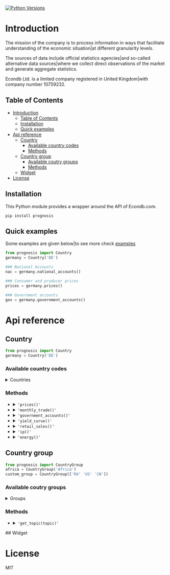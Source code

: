 [![Python Versions](https://img.shields.io/pypi/pyversions/prognosis.svg)](https://pypi.python.org/pypi/prognosis)

# Introduction

The mission of the company is to process information in ways that facilitate understanding of the economic situation|at different granularity levels.

The sources of data include official statistics agencies|and so-called alternative data sources|where we collect direct observations of the market and generate aggregate statistics.

Econdb Ltd. is a limited company registered in United Kingdom|with company number 10759232.

## Table of Contents
- [Introduction](#introduction)
  - [Table of Contents](#table-of-contents)
  - [Installation](#installation)
  - [Quick examples](#quick-examples)
- [Api reference](#api-reference)
  - [Country](#country)
    - [Available country codes](#available-country-codes)
    - [Methods](#methods)
  - [Country group](#country-group)
    - [Available coutry groups](#available-coutry-groups)
    - [Methods](#methods-1)
  - [Widget](#widget)
- [License](#license)
## Installation

This Python module provides a wrapper around the API of Econdb.com.
```
pip install prognosis
```

## Quick examples
Some examples are given below|to see more check [examples](./examples)
```python
from prognosis import Country
germany = Country('DE')

### National Accounts
nac = germany.national_accounts()

### Consumer and producer prices
prices = germany.prices()

### Government accounts
gov = germany.government_accounts()
```

# Api reference
## Country
```python
from prognosis import Country
germany = Country('DE')
```
### Available country codes
<details> 
<summary> Countries </summary> 

| **Country**                  | **Code** |
| ---------------------------- | -------- |
| Albania                      | `'AL'`   |
| Algeria                      | `'DZ'`   |
| Angola                       | `'AO'`   |
| Argentina                    | `'AR'`   |
| Australia                    | `'AU'`   |
| Austria                      | `'AT'`   |
| Azerbaijan                   | `'AZ'`   |
| Bangladesh                   | `'BD'`   |
| Belarus                      | `'BY'`   |
| Belgium                      | `'BE'`   |
| Bolivia                      | `'BO'`   |
| Bosnia And Herzegovina       | `'BA'`   |
| Brazil                       | `'BR'`   |
| Bulgaria                     | `'BG'`   |
| Cambodia                     | `'KH'`   |
| Canada                       | `'CA'`   |
| Chile                        | `'CL'`   |
| China                        | `'CN'`   |
| Colombia                     | `'CO'`   |
| Costa Rica                   | `'CR'`   |
| Croatia                      | `'HR'`   |
| Cyprus                       | `'CY'`   |
| Czechia                      | `'CZ'`   |
| Democratic Republic Of Congo | `'CD'`   |
| Denmark                      | `'DK'`   |
| Dominican Republic           | `'DO'`   |
| Ecuador                      | `'EC'`   |
| Egypt                        | `'EG'`   |
| El Salvador                  | `'SV'`   |
| Estonia                      | `'EE'`   |
| Ethiopia                     | `'ET'`   |
| European Union               | `'EU'`   |
| Finland                      | `'FI'`   |
| France                       | `'FR'`   |
| Germany                      | `'DE'`   |
| Ghana                        | `'GH'`   |
| Greece                       | `'GR'`   |
| Guatemala                    | `'GT'`   |
| Honduras                     | `'HN'`   |
| Hong  Kong                   | `'HK'`   |
| Hungary                      | `'HU'`   |
| India                        | `'IN'`   |
| Indonesia                    | `'ID'`   |
| Iran                         | `'IR'`   |
| Iraq                         | `'IQ'`   |
| Ireland                      | `'IE'`   |
| Israel                       | `'IL'`   |
| Italy                        | `'IT'`   |
| Japan                        | `'JP'`   |
| Jordan                       | `'JO'`   |
| Kazakhstan                   | `'KZ'`   |
| Kenya                        | `'KE'`   |
| Kuwait                       | `'KW'`   |
| Kyrgyzstan                   | `'KG'`   |
| Laos                         | `'LA'`   |
| Latvia                       | `'LV'`   |
| Lebanon                      | `'LB'`   |
| Libya                        | `'LY'`   |
| Lithuania                    | `'LT'`   |
| Luxembourg                   | `'LU'`   |
| Macao                        | `'MO'`   |
| Malaysia                     | `'MY'`   |
| Mexico                       | `'MX'`   |
| Mongolia                     | `'MN'`   |
| Morocco                      | `'MA'`   |
| Myanmar                      | `'MM'`   |
| Nepal                        | `'NP'`   |
| Netherlands                  | `'NL'`   |
| New Zealand                  | `'NZ'`   |
| Nicaragua                    | `'NI'`   |
| Nigeria                      | `'NG'`   |
| Norway                       | `'NO'`   |
| Oman                         | `'OM'`   |
| Pakistan                     | `'PK'`   |
| Panama                       | `'PA'`   |
| Paraguay                     | `'PY'`   |
| Peru                         | `'PE'`   |
| Philippines                  | `'PH'`   |
| Poland                       | `'PL'`   |
| Portugal                     | `'PT'`   |
| Qatar                        | `'QA'`   |
| Romania                      | `'RO'`   |
| Russian Federation           | `'RU'`   |
| Saudi Arabia                 | `'SA'`   |
| Senegal                      | `'SN'`   |
| Serbia                       | `'RS'`   |
| Singapore                    | `'SG'`   |
| Slovakia                     | `'SK'`   |
| Slovenia                     | `'SI'`   |
| South Africa                 | `'ZA'`   |
| South Korea                  | `'KR'`   |
| Spain                        | `'ES'`   |
| Sri Lanka                    | `'LK'`   |
| Sudan                        | `'SD'`   |
| Sweden                       | `'SE'`   |
| Switzerland                  | `'CH'`   |
| Taiwan                       | `'TW'`   |
| Tajikistan                   | `'TJ'`   |
| Tanzania                     | `'TZ'`   |
| Thailand                     | `'TH'`   |
| Tunisia                      | `'TN'`   |
| Turkey                       | `'TR'`   |
| Turkmenistan                 | `'TM'`   |
| Ukraine                      | `'UA'`   |
| United Arab Emirates         | `'AE'`   |
| United Kingdom               | `'UK'`   |
| United States                | `'US'`   |
| Uruguay                      | `'UY'`   |
| Uzbekistan                   | `'UZ'`   |
| Venezuela                    | `'VE'`   |
| Vietnam                      | `'VN'`   |
</details>

### Methods
    
- <details><summary><code>'prices()'</code></summary>...</details>              
- <details><summary><code>'monthly_trade()'</code></summary>...</details>      
- <details><summary><code>'government_accounts()'</code></summary>...</details> 
- <details><summary><code>'yield_curve()'</code></summary>...</details>         
- <details><summary><code>'retail_sales()'</code></summary>...</details>        
- <details><summary><code>'ip()'</code></summary>...</details>                  
- <details><summary><code>'energy()'</code></summary>...</details>              

## Country group
```python
from prognosis import CountryGroup
africa = CountryGroup('Africa')
custom_group = CountryGroup(['RU' 'US' 'CN'])
```
### Available coutry groups

<details>
<summary>Groups</summary>

| **Group**          | **Included country codes**                                                                                                                                                                                                      |
| ------------------ | ------------------------------------------------------------------------------------------------------------------------------------------------------------------------------------------------------------------------------- |
| `'Africa'`         | ['DZ' 'AO' 'CD' 'EG' 'ET' 'GH' 'KE' 'LY' 'MA' 'NG' 'SN' 'ZA' 'SD' 'TZ' 'TN']                                                                                                                                     |
| `'Central Asia'`   | ['AZ' 'KZ' 'KG' 'MN' 'TJ' 'TM' 'UZ']                                                                                                                                                                                     |
| `'East Asia'`      | ['CN' 'HK' 'JP' 'KR' 'MO' 'TW']                                                                                                                                                                                           |
| `'Europe'`         | ['AL' 'AT' 'BY' 'BE' 'BA' 'BG' 'HR' 'CY' 'CZ' 'DK' 'EE' 'FI' 'FR' 'DE' 'GR' 'HU' 'IE' 'IT' 'LV' 'LT' 'LU' 'NL' 'NO' 'PL' 'PT' 'RO' 'RU' 'RS' 'SK' 'SI' 'ES' 'SE' 'CH' 'TR' 'UA' 'EU' 'UK'] |
| `'G20'`            | ['AR' 'AU' 'BR' 'CA' 'CN' 'FR' 'DE' 'IN' 'ID' 'IT' 'JP' 'KR' 'MX' 'RU' 'SA' 'ZA' 'TR' 'US' 'EU' 'UK']                                                                                                       |
| `'Latin America'`  | ['AR' 'BO' 'BR' 'CL' 'CO' 'CR' 'DO' 'EC' 'SV' 'GT' 'HN' 'NI' 'PA' 'PY' 'PE' 'UY' 'VE']                                                                                                                         |
| `'Middle East'`    | ['IR' 'IQ' 'IL' 'JO' 'KW' 'LB' 'OM' 'QA' 'SA' 'AE']                                                                                                                                                                   |
| `'North America'`  | ['CA' 'MX' 'US']                                                                                                                                                                                                             |
| `'Oceania'`        | ['AU' 'NZ']                                                                                                                                                                                                                   |
| `'South Asia'`     | ['BD' 'IN' 'NP' 'PK' 'LK']                                                                                                                                                                                                 |
| `'Southeast Asia'` | ['KH' 'ID' 'LA' 'MY' 'MM' 'PH' 'SG' 'TH' 'VN']                                                                                                                                                                          |
</details>

### Methods

<ul>    
    <li>
        <details>
            <summary><code>'get_topic(topic)'</code></summary>
            <table>
                <thead>
                    <tr>
                        <th><strong>Topic</strong></th>
                        <th><strong>Description</strong></th>
                    </tr>
                </thead>
                <tbody>
                    <tr><td><code>'GDP'</code></td> <td>Gross domestic product</td></tr>
                    <tr><td><code>'PRC'</code></td> <td>Private consumption</td></tr>
                    <tr><td><code>'CON'</code></td> <td>Total consumption</td></tr>
                    <tr><td><code>'GCF'</code></td> <td>Gross capital formation</td></tr>
                    <tr><td><code>'GFCF'</code></td> <td>Gross fixed capital formation</td></tr>
                    <tr><td><code>'CI'</code></td> <td>Change in inventories</td></tr>
                    <tr><td><code>'CBAL'</code></td> <td>Commercial balance (goods + services</tr></td></tr>
                    <tr><td><code>'EXP'</code></td> <td>Exports of goods and services</td></tr>
                    <tr><td><code>'IMP'</code></td> <td>Imports of goods and services</td></tr>
                    <tr><td><code>'PI'</code></td> <td>Personal income</td></tr>
                    <tr><td><code>'RGDP'</code></td> <td>Real gross domestic product</td></tr>
                    <tr><td><code>'RPRC'</code></td> <td>Real private consumption</td></tr>
                    <tr><td><code>'RPUC'</code></td> <td>Real public consumption</td></tr>
                    <tr><td><code>'RCON'</code></td> <td>Real total consumption</td></tr>
                    <tr><td><code>'RGCF'</code></td> <td>Real gross capital formation</td></tr>
                    <tr><td><code>'RGFCF'</code></td> <td>Real gross fixed capital formation<td></tr>
                    <tr><td><code>'RCI'</code></td> <td>Real change in inventories</td></tr>
                    <tr><td><code>'REXP'</code></td> <td>Real exports of goods and services</td></tr>
                    <tr><td><code>'RIMP'</code></td> <td>Real imports of goods and services</td></tr>
                    <tr><td><code>'GDPPC'</code></td> <td>GDP per capita</td></tr>
                    <tr><td><code>'RGDPPC'</code></td> <td>Real GDP per capita</td></tr>
                    <tr><td><code>'GDPD'</code></td> <td>GDP (current US dollars</tr></td></tr>
                    <tr><td><code>'GDPDEF'</code></td> <td>GDP deflator</td></tr>
                    <tr><td><code>'CPI'</code></td> <td>Consumer price index</td></tr>
                    <tr><td><code>'CORE'</code></td> <td>Core consumer price index</td></tr>
                    <tr><td><code>'PPI'</code></td> <td>Producer price index</td></tr>
                    <tr><td><code>'URATE'</code></td> <td>Unemployment</td></tr>
                    <tr><td><code>'JVR'</code></td> <td>Job vacancy rate</td></tr>
                    <tr><td><code>'JQR'</code></td> <td>Job quits rate</td></tr>
                    <tr><td><code>'JLR'</code></td> <td>Job layoffs rate</td></tr>
                    <tr><td><code>'JHR'</code></td> <td>Job hires rate</td></tr>
                    <tr><td><code>'WAGE'</code></td> <td>Wages/Earnings</td></tr>
                    <tr><td><code>'WAGEMAN'</code></td> <td>Hourly wage manufacturing</td></tr>
                    <tr><td><code>'EMP'</code></td> <td>Total employment</td></tr>
                    <tr><td><code>'ACPOP'</code></td> <td>Active population</td></tr>
                    <tr><td><code>'PAY'</code></td> <td>Total payroll</td></tr>
                    <tr><td><code>'EMRATIO'</code></td> <td>Employment to working age population</td></tr>
                    <tr><td><code>'PART'</code></td> <td>Participation rate</td></tr>
                    <tr><td><code>'CLAIMS'</code></td> <td>Weekly unemployment insurance claims</td></tr>
                    <tr><td><code>'RETA'</code></td> <td>Retail trade</td></tr>
                    <tr><td><code>'IP'</code></td> <td>Industrial production</td></tr>
                    <tr><td><code>'CP'</code></td> <td>Construction production</td></tr>
                    <tr><td><code>'INVER'</code></td> <td>Investment rate</td></tr>
                    <tr><td><code>'SENT'</code></td> <td>Sentiment index</td></tr>
                    <tr><td><code>'CONF'</code></td> <td>Consumer confidence index</td></tr>
                    <tr><td><code>'UTIL'</code></td> <td>Utilization rate</td></tr>
                    <tr><td><code>'DWPE'</code></td> <td>Dwelling permits</td></tr>
                    <tr><td><code>'NFCI'</code></td> <td>Non-financial corporations investment rate</td></tr>
                    <tr><td><code>'CAR'</code></td> <td>Passenger car sales</td></tr>
                    <tr><td><code>'ELE'</code></td> <td>Production electricity</td></tr>
                    <tr><td><code>'ARIV'</code></td> <td>Tourist arrivals</td></tr>
                    <tr><td><code>'OIL'</code></td> <td>Oil production</td></tr>
                    <tr><td><code>'MANU'</code></td> <td>Manufacturing production</td></tr>
                    <tr><td><code>'CLI'</code></td> <td>OECD CLI</td></tr>
                    <tr><td><code>'TB'</code></td> <td>Trade balance</td></tr>
                    <tr><td><code>'NY'</code></td> <td>Net income from abroad (Primary Income)</td></tr>
                    <tr><td><code>'NCT'</code></td> <td>Net current transfers (Secondary Income)</td></tr>
                    <tr><td><code>'CA'</code></td> <td>Current account balance</td></tr>
                    <tr><td><code>'KA'</code></td> <td>Capital account</td></tr>
                    <tr><td><code>'CKA'</code></td> <td>Net foreign investment</td></tr>
                    <tr><td><code>'IIPA'</code></td> <td>International investment position: Assets</td></tr>
                    <tr><td><code>'IIPL'</code></td> <td>International investment position: Liabilities</td></tr>
                    <tr><td><code>'NIIP'</code></td> <td>Net international investment position</td></tr>
                    <tr><td><code>'EXPMON'</code></td> <td>Monthly exports</td></tr>
                    <tr><td><code>'IMPMON'</code></td> <td>Monthly imports</td></tr>
                    <tr><td><code>'GBAL'</code></td> <td>Government balance</td></tr>
                    <tr><td><code>'GSPE'</code></td> <td>General government total expenditure</td></tr>
                    <tr><td><code>'GREV'</code></td> <td>General government total revenue</td></tr>
                    <tr><td><code>'GDEBT'</code></td> <td>Government debt</td></tr>
                    <tr><td><code>'GDEBTN'</code></td> <td>Government net debt</td></tr>
                    <tr><td><code>'POP'</code></td> <td>Population</td></tr>
                    <tr><td><code>'HHS'</code></td> <td>Household saving</td></tr>
                    <tr><td><code>'HHDIR'</code></td> <td>Household debt to income ratio</td></tr>
                    <tr><td><code>'HOU'</code></td> <td>House price</td></tr>
                    <tr><td><code>'TFRT'</code></td> <td>Fertility rate</td></tr>
                    <tr><td><code>'LE00'</code></td> <td>Life expectancy at birth</td></tr>
                    <tr><td><code>'CRED'</code></td> <td>Domestic credit</td></tr>
                    <tr><td><code>'NFCLOAN'</code></td> <td>Lending to non-financial corporations</td></tr>
                    <tr><td><code>'PRIDEBT'</code></td> <td>Private debt</td></tr>
                    <tr><td><code>'NPL'</code></td> <td>Non performing loans</td></tr>
                    <tr><td><code>'MB'</code></td> <td>Monetary base</td></tr>
                    <tr><td><code>'M3'</code></td> <td>Money supply</td></tr>
                    <tr><td><code>'Y10YD'</code></td> <td>Long term yield</td></tr>
                    <tr><td><code>'M3YD'</code></td> <td>3 month yield</td></tr>
                    <tr><td><code>'IBD1'</code></td> <td>Interbank lending overnight rate</td></tr>
                    <tr><td><code>'POLIR'</code></td> <td>Policy rate - short term</td></tr>
                    <tr><td><code>'XUSD'</code></td> <td>Exchange rate v dollar</td></tr>
                    <tr><td><code>'SEI'</code></td> <td>Stock exchange index</td></tr>
                    <tr><td><code>'REER'</code></td> <td>Real effective exchange rate</td></tr>
                    <tr><td><code>'EQYCAP'</code></td> <td>Market capitalization</td></tr>
                    <tr><td><code>'OILPROD'</code></td> <td>Oil production</td></tr>
                    <tr><td><code>'OILDEM'</code></td> <td>Oil demand</td></tr>
                    <tr><td><code>'GASPROD'</code></td> <td>Gas production</td></tr>
                    <tr><td><code>'GASDEM'</code></td> <td>Gas demand</td></tr>
                    <tr><td><code>'GASOPROD'</code></td> <td>Gasoline production</td></tr>
                    <tr><td><code>'GASODEM'</code></td> <td>Gasoline demand</td></tr>
                </tbody>
            </table>
        </details>
    </li>
</ul>
## Widget

# License
MIT